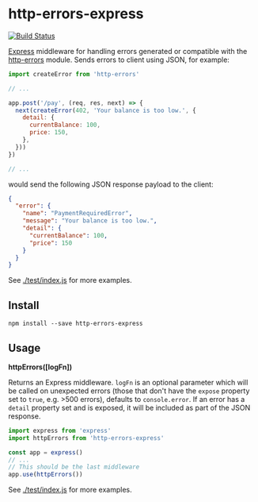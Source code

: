 # http-errors-express

[![Build Status](https://travis-ci.org/blockai/http-errors-express.svg?branch=master)](https://travis-ci.org/blockai/http-errors-express)

[Express](http://expressjs.com) middleware for handling errors generated or compatible with the [http-errors](https://github.com/jshttp/http-errors) module. Sends errors to client using JSON, for example:

```javascript
import createError from 'http-errors'

// ...

app.post('/pay', (req, res, next) => {
  next(createError(402, 'Your balance is too low.', {
    detail: {
      currentBalance: 100,
      price: 150,
    },
  }))
})

// ...
```

would send the following JSON response payload to the client:

```json
{
  "error": {
    "name": "PaymentRequiredError",
    "message": "Your balance is too low.",
    "detail": {
      "currentBalance": 100,
      "price": 150
    }
  }
}
```

See [./test/index.js](./test/index.js) for more examples.

## Install

```
npm install --save http-errors-express
```

## Usage

**httpErrors([logFn])**

Returns an Express middleware. `logFn` is an optional parameter which
will be called on unexpected errors (those that don't have the `expose`
property set to `true`, e.g. >500 errors), defaults to `console.error`.
If an error has a `detail` property set and is exposed, it will be
included as part of the JSON response.

```javascript
import express from 'express'
import httpErrors from 'http-errors-express'

const app = express()
// ...
// This should be the last middleware
app.use(httpErrors())
```

See [./test/index.js](./test/index.js) for more examples.
